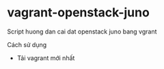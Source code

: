 vagrant-openstack-juno
======================

Script huong dan cai dat openstack juno bang vgrant

Cách sử dụng
- Tải vagrant mới nhất

